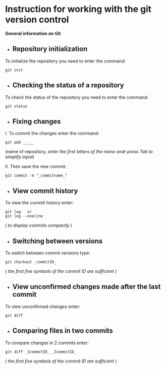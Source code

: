 # **Instruction for working with the git version control**

**General information on Git**

* ## Repository initialization
To initialize the repository you need to enter the command: 
   
    git init
    

* ## Checking the status of a repository
To check the status of the repository you need to enter the command: 

    git status

* ## Fixing changes
I. To commit the changes enter the command: 

    git add _____
 (name of repository, *enter the first letters of the name andr press Tab to simplify input*)

II. Then save the new commit:

    git commit -m "_commitname_" 
 
* ## View commit history
To view the commit history enter:

    git log   or  
    git log --oneline 
 ( *to display commits compactly* )

* ## Switching between versions
 To switch  between commit versions type:

    git checkout _commitID_ 
( *the first five symbols of the commit ID are sufficient* )

* ## View unconfirmed changes made after the last commit
To view unconfirmed changes enter:

    git diff

* ## Comparing files in two commits
To compare changes in 2 commits enter:

    git diff _1commitID_ _2commitID_
( *the first five symbols of the commit ID are sufficient* )
